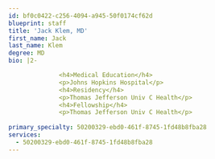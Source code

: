 ```yaml
---
id: bf0c0422-c256-4094-a945-50f0174cf62d
blueprint: staff
title: 'Jack Klem, MD'
first_name: Jack
last_name: Klem
degree: MD
bio: |2-

              <h4>Medical Education</h4>
              <p>Johns Hopkins Hospital</p>
              <h4>Residency</h4>
              <p>Thomas Jefferson Univ C Health</p>
              <h4>Fellowship</h4>
              <p>Thomas Jefferson Univ C Health</p>
          
primary_specialty: 50200329-ebd0-461f-8745-1fd48b8fba28
services:
  - 50200329-ebd0-461f-8745-1fd48b8fba28
---
```


